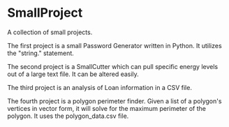 # SmallProject
A collection of small projects.

The first project is a small Password Generator written in Python. It utilizes the "string." statement.

The second project is a SmallCutter which can pull specific energy levels out of a large text file. It can be altered easily.

The third project is an analysis of Loan information in a CSV file.

The fourth project is a polygon perimeter finder. Given a list of a polygon's vertices in vector form, it will solve for the maximum perimeter of the polygon. It uses the polygon_data.csv file.
